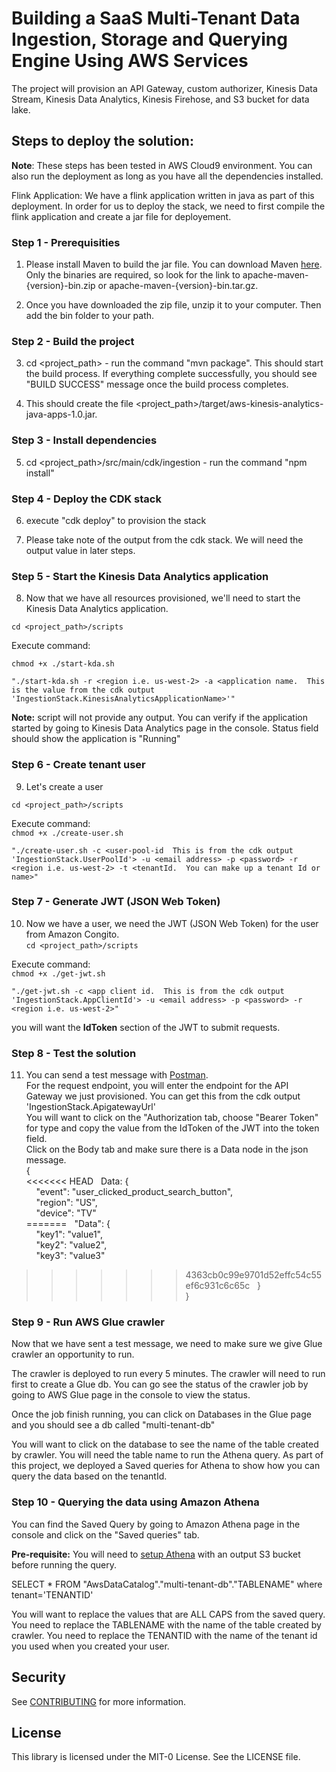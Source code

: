 # Building a SaaS Multi-Tenant Data Ingestion, Storage and Querying Engine Using AWS Services
The project will provision an API Gateway, custom authorizer, Kinesis Data Stream, Kinesis Data Analytics, Kinesis Firehose, and S3 bucket for data lake.<br />

## Steps to deploy the solution:
**Note**: These steps has been tested in AWS Cloud9 environment.  You can also run the deployment as long as you have all the dependencies installed.

Flink Application: We have a flink application written in java as part of this deployment.  In order for us to deploy the stack, we need to first compile the flink application and create a jar file for deployement.

### Step 1 - Prerequisities
1. Please install Maven to build the jar file.  You can download Maven [here](https://maven.apache.org/download.cgi). Only the binaries are required, so look for the link to apache-maven-{version}-bin.zip or apache-maven-{version}-bin.tar.gz.

2. Once you have downloaded the zip file, unzip it to your computer. Then add the bin folder to your path.

### Step 2 - Build the project
3. cd <project_path> - run the command "mvn package".  This should start the build process.  If everything complete successfully, you should see "BUILD SUCCESS" message once the build process completes.

4. This should create the file <project_path>/target/aws-kinesis-analytics-java-apps-1.0.jar.

### Step 3 - Install dependencies
5. cd <project_path>/src/main/cdk/ingestion - run the command "npm install"

### Step 4 - Deploy the CDK stack
6. execute "cdk deploy" to provision the stack

7. Please take note of the output from the cdk stack.  We will need the output value in later steps.

### Step 5 - Start the Kinesis Data Analytics application

8. Now that we have all resources provisioned, we'll need to start the Kinesis Data Analytics application.<br />

  ```cd <project_path>/scripts```

  Execute command:

  ```chmod +x ./start-kda.sh ```

  ```"./start-kda.sh -r <region i.e. us-west-2> -a <application name.  This is the value from the cdk output 'IngestionStack.KinesisAnalyticsApplicationName>'" ```
  

  **Note:** script will not provide any output.  You can verify if the application started by going to Kinesis Data Analytics page in the console. Status field should show the application is "Running"

### Step 6 - Create tenant user

9. Let's create a user <br />
  
  ```cd <project_path>/scripts ```

  Execute command: <br />
  ```chmod +x ./create-user.sh```
  
  ```"./create-user.sh -c <user-pool-id  This is from the cdk output 'IngestionStack.UserPoolId'> -u <email address> -p <password> -r <region i.e. us-west-2> -t <tenantId.  You can make up a tenant Id or name>" ```

### Step 7 - Generate JWT (JSON Web Token)

10. Now we have a user, we need the JWT (JSON Web Token) for the user from Amazon Congito. <br />
  ```cd <project_path>/scripts```

  Execute command: <br />
  ```chmod +x ./get-jwt.sh ```
  
  ```"./get-jwt.sh -c <app client id.  This is from the cdk output 'IngestionStack.AppClientId'> -u <email address> -p <password> -r <region i.e. us-west-2>" ```

  you will want the **IdToken** section of the JWT to submit requests. <br />

### Step 8 - Test the solution

11. You can send a test message with [Postman](https://www.postman.com/). <br />
  For the request endpoint, you will enter the endpoint for the API Gateway we just provisioned.  You can get this from the cdk output 'IngestionStack.ApigatewayUrl' <br />
  You will want to click on the "Authorization tab, choose \"Bearer Token\" for type and copy the value from the IdToken of the JWT into the token field. <br />
  Click on the Body tab and make sure there is a Data node in the json message. <br />
   {<br />
<<<<<<< HEAD
     &nbsp;&nbsp;Data: { <br />
       &nbsp;&nbsp;&nbsp;&nbsp;"event": "user_clicked_product_search_button", <br />
       &nbsp;&nbsp;&nbsp;&nbsp;"region": "US", <br />
       &nbsp;&nbsp;&nbsp;&nbsp;"device": "TV" <br />
=======
     &nbsp;&nbsp;"Data": { <br />
       &nbsp;&nbsp;&nbsp;&nbsp;"key1": "value1", <br />
       &nbsp;&nbsp;&nbsp;&nbsp;"key2": "value2", <br />
       &nbsp;&nbsp;&nbsp;&nbsp;"key3": "value3" <br />
>>>>>>> 4363cb0c99e9701d52effc54c55ef6c931c6c65c
     &nbsp;&nbsp;}<br />
   }

### Step 9 - Run AWS Glue crawler

Now that we have sent a test message, we need to make sure we give Glue crawler an opportunity to run.

The crawler is deployed to run every 5 minutes.  The crawler will need to run first to create a Glue db. You can go see the status of the crawler job by going to AWS Glue page in the console to view the status.

Once the job finish running, you can click on Databases in the Glue page and you should see a db called "multi-tenant-db"

You will want to click on the database to see the name of the table created by crawler.  You will need the table name to run the Athena query.
As part of this project, we deployed a Saved queries for Athena to show how you can query the data based on the tenantId.

### Step 10 - Querying the data using Amazon Athena
You can find the Saved Query by going to Amazon Athena page in the console and click on the "Saved queries" tab.

**Pre-requisite:** You will need to [setup Athena](https://docs.aws.amazon.com/athena/latest/ug/querying.html#query-results-specify-location-console) with an output S3 bucket before running the query.

SELECT * FROM "AwsDataCatalog"."multi-tenant-db"."TABLENAME" where tenant='TENANTID'

You will want to replace the values that are ALL CAPS from the saved query. You need to replace the TABLENAME with the name of the table created by crawler. You need to replace the TENANTID with the name of the tenant id you used when you created your user.

## Security

See [CONTRIBUTING](CONTRIBUTING.md#security-issue-notifications) for more information.

## License

This library is licensed under the MIT-0 License. See the LICENSE file.
